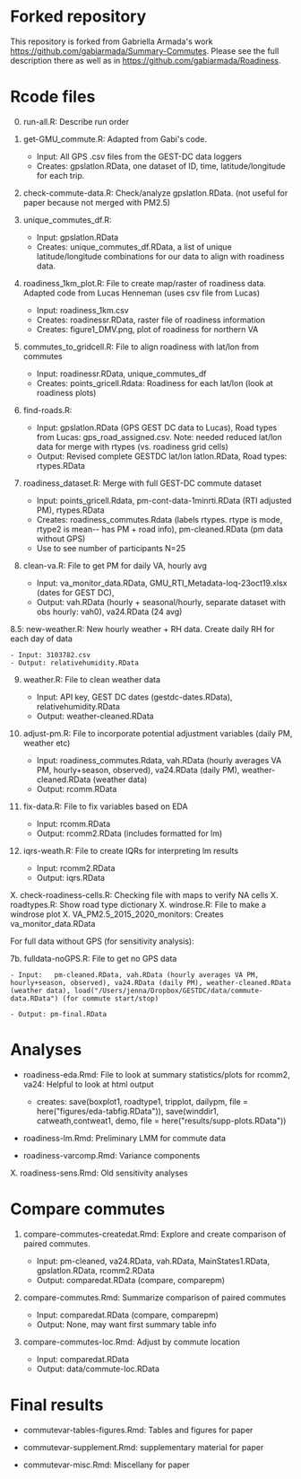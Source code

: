 # Forked repository

This repository is forked from Gabriella Armada's work <https://github.com/gabiarmada/Summary-Commutes>.  Please see the full description there as well as in <https://github.com/gabiarmada/Roadiness>.

# Rcode files

0. run-all.R: Describe run order

1. get-GMU_commute.R: Adapted from Gabi's code.  
    
    - Input: All GPS .csv files from the GEST-DC data loggers
    - Creates: gpslatlon.RData, one dataset of ID, time, latitude/longitude for each trip.
    
2. check-commute-data.R: Check/analyze gpslatlon.RData. (not useful for paper because not merged with PM2.5)

3. unique_commutes_df.R: 
   
    - Input: gpslatlon.RData
    - Creates: unique_commutes_df.RData, a list of unique latitude/longitude combinations for our data to align with roadiness data.
    
4. roadiness_1km_plot.R: File to create map/raster of roadiness data.  Adapted code from Lucas Henneman (uses csv file from Lucas)

    - Input: roadiness_1km.csv
    - Creates: roadinessr.RData, raster file of roadiness information
    - Creates: figure1_DMV.png, plot of roadiness for northern VA
    
5. commutes_to_gridcell.R: File to align roadiness with lat/lon from commutes

    - Input: roadinessr.RData, unique_commutes_df
    - Creates: points_gricell.Rdata: Roadiness for each lat/lon (look at roadiness plots)

6. find-roads.R: 

    - Input: gpslatlon.RData (GPS GEST DC data to Lucas), Road types from Lucas: gps_road_assigned.csv.  Note: needed reduced lat/lon data for merge with rtypes (vs. roadiness grid cells)
    - Output: Revised complete GESTDC lat/lon latlon.RData, Road types: rtypes.RData
    
7. roadiness_dataset.R: Merge with full GEST-DC commute dataset

    - Input: points_gricell.Rdata, pm-cont-data-1minrti.RData (RTI adjusted PM), rtypes.RData
    - Creates: roadiness_commutes.Rdata (labels rtypes.  rtype is mode, rtype2 is mean-- has PM + road info), pm-cleaned.RData (pm data without GPS)
    - Use to see number of participants N=25
    
8. clean-va.R: File to get PM for daily VA, hourly avg

    - Input: va_monitor_data.RData, GMU_RTI_Metadata-loq-23oct19.xlsx (dates for GEST DC), 
    - Output: vah.RData (hourly + seasonal/hourly, separate dataset with obs hourly: vah0), va24.RData (24 avg)
    
8.5: new-weather.R: New hourly weather + RH data.  Create daily RH for each day of data 

    - Input: 3103782.csv
    - Output: relativehumidity.RData

9. weather.R: File to clean weather data

    - Input: API key, GEST DC dates (gestdc-dates.RData), relativehumidity.RData
    - Output: weather-cleaned.RData
    

10. adjust-pm.R: File to incorporate potential adjustment variables (daily PM, weather etc)

    - Input: roadiness_commutes.Rdata, vah.RData (hourly averages VA PM, hourly+season, observed), va24.RData (daily PM), weather-cleaned.RData (weather data)
    - Output: rcomm.RData
    
11. fix-data.R: File to fix variables based on EDA

    - Input: rcomm.RData
    - Output: rcomm2.RData (includes formatted for lm)
    
12. iqrs-weath.R: File to create IQRs for interpreting lm results

    - Input: rcomm2.RData
    - Output: iqrs.RData
    
X. check-roadiness-cells.R: Checking file with maps to verify NA cells
X. roadtypes.R: Show road type dictionary
X. windrose.R: File to make a windrose plot
X. VA_PM2.5_2015_2020_monitors: Creates  va_monitor_data.RData

For full data without GPS (for sensitivity analysis):

7b. fulldata-noGPS.R: File to get no GPS data

    - Input:   pm-cleaned.RData, vah.RData (hourly averages VA PM, hourly+season, observed), va24.RData (daily PM), weather-cleaned.RData (weather data), load("/Users/jenna/Dropbox/GESTDC/data/commute-data.RData") (for commute start/stop)

    - Output: pm-final.RData
    
    
# Analyses

- roadiness-eda.Rmd: File to look at summary statistics/plots for rcomm2, va24: Helpful to look at html output

    - creates: save(boxplot1, roadtype1, tripplot, dailypm, file = here("figures/eda-tabfig.RData")), save(winddir1, catweath,contweat1,  demo, file = here("results/supp-plots.RData"))


- roadiness-lm.Rmd: Preliminary LMM for commute data

- roadiness-varcomp.Rmd: Variance components

X. roadiness-sens.Rmd: Old sensitivity analyses 

# Compare commutes

1. compare-commutes-createdat.Rmd: Explore and create comparison of paired commutes.  

     - Input: pm-cleaned, va24.RData, vah.RData, MainStates1.RData, gpslatlon.RData, rcomm2.RData
     - Output: comparedat.RData (compare, comparepm)
     
2. compare-commutes.Rmd: Summarize comparison of paired commutes

     - Input:  comparedat.RData (compare, comparepm)
     - Output: None, may want first summary table info


3. compare-commutes-loc.Rmd: Adjust by commute location

     - Input: comparedat.RData
     - Output: data/commute-loc.RData
     
     
     
# Final results

- commutevar-tables-figures.Rmd: Tables and figures for paper

- commutevar-supplement.Rmd: supplementary material for paper

- commutevar-misc.Rmd: Miscellany for paper
